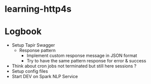 # learning-http4s

# Logbook

- Setup Tapir Swagger
  - Response pattern
    - Implement custom response message in JSON format
    - Try to have the same pattern response for error & success
- Think about cron jobs not terminated but still here sessions ?
- Setup config files
- Start DEV on Spark NLP Service
